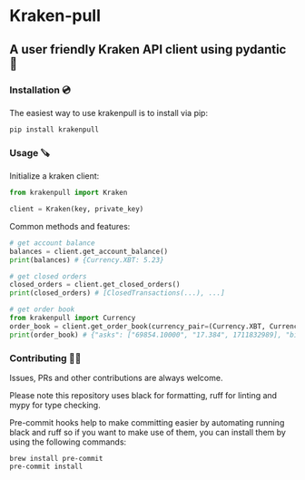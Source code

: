 # Kraken-pull

## A user friendly Kraken API client using pydantic 🐙

### Installation 💿

The easiest way to use krakenpull is to install via pip:

```shell
pip install krakenpull
```

### Usage 🪚

Initialize a kraken client:

```python
from krakenpull import Kraken

client = Kraken(key, private_key)
```

Common methods and features:

```python
# get account balance
balances = client.get_account_balance()
print(balances) # {Currency.XBT: 5.23}

# get closed orders
closed_orders = client.get_closed_orders()
print(closed_orders) # [ClosedTransactions(...), ...]

# get order book
from krakenpull import Currency
order_book = client.get_order_book(currency_pair=(Currency.XBT, Currency.USD))
print(order_book) # {"asks": ["69854.10000", "17.384", 1711832989], "bids": ["69854.00000", "0.015", 1711832988]} 
```

### Contributing 🧑‍💻

Issues, PRs and other contributions are always welcome.

Please note this repository uses black for formatting, ruff for linting and mypy for type checking.

Pre-commit hooks help to make committing easier by automating running black and ruff so if you want to 
make use of them, you can install them by using the following commands:

```shell
brew install pre-commit
pre-commit install
```
